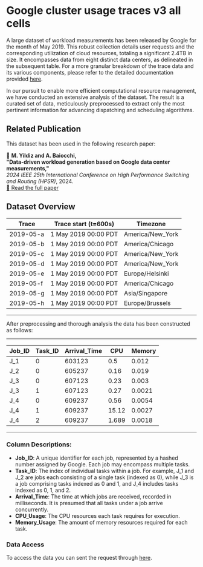 # Google cluster usage traces v3 all cells

A large dataset of workload measurements has been released by Google for the month of May 2019. This robust collection details user requests and the corresponding utilization of cloud resources, totaling a significant 2.4TB in size. It encompasses data from eight distinct data centers, as delineated in the subsequent table. For a more granular breakdown of the trace data and its various components, please refer to the detailed documentation provided [here](https://drive.google.com/file/d/10r6cnJ5cJ89fPWCgj7j4LtLBqYN9RiI9/view).

In our pursuit to enable more efficient computational resource management, we have conducted an extensive analysis of the dataset. The result is a curated set of data, meticulously preprocessed to extract only the most pertinent information for advancing dispatching and scheduling algorithms. 

## Related Publication

This dataset has been used in the following research paper:

📄 **M. Yildiz and A. Baiocchi,**  
**"Data-driven workload generation based on Google data center measurements,"**  
*2024 IEEE 25th International Conference on High Performance Switching and Routing (HPSR)*, 2024.  
[🔗 Read the full paper](https://ieeexplore.ieee.org/document/10635925)

## Dataset Overview

| Trace    | Trace start (t=600s)       | Timezone           |
|----------|----------------------------|--------------------|
| 2019-05-a | 1 May 2019 00:00 PDT      | America/New_York   |
| 2019-05-b | 1 May 2019 00:00 PDT      | America/Chicago    |
| 2019-05-c | 1 May 2019 00:00 PDT      | America/New_York   |
| 2019-05-d | 1 May 2019 00:00 PDT      | America/New_York   |
| 2019-05-e | 1 May 2019 00:00 PDT      | Europe/Helsinki    |
| 2019-05-f | 1 May 2019 00:00 PDT      | America/Chicago    |
| 2019-05-g | 1 May 2019 00:00 PDT      | Asia/Singapore     |
| 2019-05-h | 1 May 2019 00:00 PDT      | Europe/Brussels    |

***

After preprocessing and thorough analysis the data has been constructed as follows:

***

| Job_ID        | Task_ID       | Arrival_Time | CPU   | Memory |
| ------------- | ------------- | -------------| ---   | -------|
| J_1  | 0             |   603123  | 0.5   | 0.012  |
| J_2  | 0             |   605237  | 0.16  | 0.019  |
| J_3  | 0             |   607123  | 0.23  | 0.003  |
| J_3  | 1             |   607123  | 0.27  | 0.0021 |
| J_4  | 0             |   609237  | 0.56  | 0.0054 |
| J_4   | 1             |   609237  | 15.12 | 0.0027 |
| J_4   | 2             |   609237  | 1.689 | 0.0018 |

***
### Column Descriptions:

- **Job_ID**: A unique identifier for each job, represented by a hashed number assigned by Google. Each job may encompass multiple tasks.
- **Task_ID**: The index of individual tasks within a job. For example, J_1 and J_2 are jobs each consisting of a single task (indexed as 0), while J_3 is a job comprising tasks indexed as 0 and 1, and J_4 includes tasks indexed as 0, 1, and 2.
- **Arrival_Time**: The time at which jobs are received, recorded in milliseconds. It is presumed that all tasks under a job arrive concurrently.
- **CPU_Usage**: The CPU resources each task requires for execution.
- **Memory_Usage**: The amount of memory resources required for each task.

### Data Access

To access the data you can sent the request through [here](https://drive.google.com/file/d/1WryZF0o-7LOB0gmpw0C9xPFIMa9kd2DU/view?usp=drive_link).
